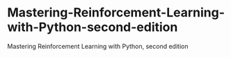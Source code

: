 # Mastering-Reinforcement-Learning-with-Python-second-edition
Mastering Reinforcement Learning with Python, second edition
